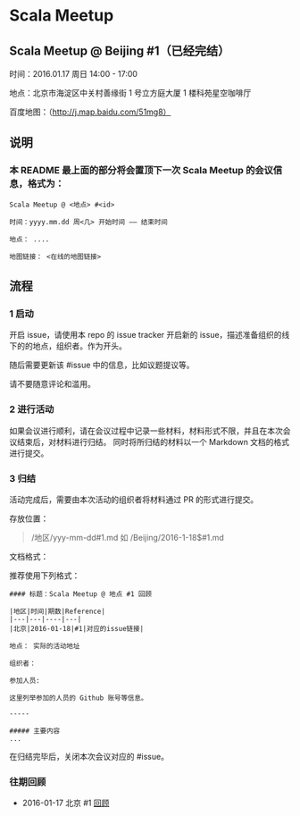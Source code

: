 # Scala Meetup

## Scala Meetup @ Beijing #1（已经完结）

时间：2016.01.17 周日 14:00 - 17:00

地点：北京市海淀区中关村善缘街 1 号立方庭大厦 1 楼科苑星空咖啡厅

百度地图：（http://j.map.baidu.com/51mg8）


## 说明

### 本 README 最上面的部分将会置顶下一次 Scala Meetup 的会议信息，格式为：

```
Scala Meetup @ <地点> #<id>

时间：yyyy.mm.dd 周<几> 开始时间 —— 结束时间

地点： ....

地图链接： <在线的地图链接>

```


## 流程


### 1 启动

开启 issue，请使用本 repo 的 issue tracker 开启新的 issue，描述准备组织的线下的的地点，组织者。作为开头。

随后需要更新该 #issue 中的信息，比如议题提议等。

请不要随意评论和滥用。

### 2 进行活动

如果会议进行顺利，请在会议过程中记录一些材料，材料形式不限，并且在本次会议结束后，对材料进行归结。
同时将所归结的材料以一个 Markdown 文档的格式进行提交。


### 3 归结

活动完成后，需要由本次活动的组织者将材料通过 PR 的形式进行提交。

存放位置：

>/地区/yyy-mm-dd#1.md 如 /Beijing/2016-1-18$#1.md

文档格式：

推荐使用下列格式：

```
#### 标题：Scala Meetup @ 地点 #1 回顾

|地区|时间|期数|Reference|
|---|---|----|---|
|北京|2016-01-18|#1|对应的issue链接|

地点： 实际的活动地址

组织者：

参加人员:

这里列举参加的人员的 Github 账号等信息。

-----

##### 主要内容
...

```

在归结完毕后，关闭本次会议对应的 #issue。

### 往期回顾

- 2016-01-17 北京 #1 [回顾](https://github.com/scalacn/scala-meetup/blob/master/Beijing/2016-01-17%231.md)
